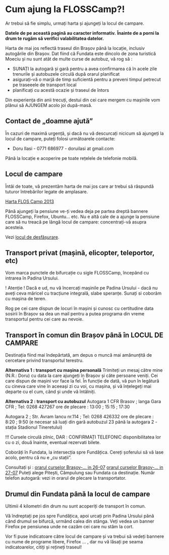 Cum ajung la FLOSSCamp?!
=========================
Ar trebui să fie simplu, urmați harta și ajungeți la locul de campare.

__Datele de pe această pagină au caracter informativ.__
__Înainte de a porni la drum te rugăm să verifici valabilitatea datelor.__

Harta de mai jos reflectă traseul din Brașov până la locație, inclusiv autogările din Brașov.
Dat fiind că Fundata este dincolo de zona turistică Moeciu și nu sunt atât de multe curse de autobuz, vă rog să :
- SUNAȚI la autogară și gară pentru a avea confirmarea că în acele zile trenurile și autobuzele circulă după orarul planificat
- asigurați-vă o marjă de timp suficientă pentru a preveni timpul petrecut pe traseeele de transport local
- planificați cu acestă ocazie și traseul de întors

Din experiența din anii trecuți, destui din cei care mergem cu mașinile vom plănui să AJUNGEM acolo joi după-masă.


Contact de „doamne ajută”
-------------------------
În cazuri de maximă urgență, și dacă nu vă descurcați nicicum să ajungeți la locul de campare, puteți folosi următoarele contacte:

 * Doru Ilasi - 0771 686977 - doruilasi at gmail.com

Până la locație e acoperire pe toate rețelele de telefonie mobilă.


Locul de campare
----------------
Întâi de toate, vă prezentăm harta de mai jos care ar trebui să răspundă tuturor întrebărilor legate de amplasare.

<a href="http://mapsengine.google.com/map/edit?mid=zEWdND497RkU.kNP527nuhRBo">Harta FLOS Camp 2013</a>

Până ajungeți la pensiune ve-ți vedea deja pe partea dreptă bannere FLOSSCamp, Firefox, Ubuntu... etc.
Nu e altă cale de a ajunge la pensiune care să nu treacă pe lângă locul de campare: concentrați-vă asupra acesteia.

Vezi [locul de desfășurare](poze).


Transport privat (mașină, elicopter, teleportor, etc)
-----------------------------------------------------
Vom marca punctele de bifurcație cu sigle FLOSSCamp, începând cu intrarea în Padina Ursului.

! Atenție ! Dacă e ud, nu vă încercați mașinile pe Padina Ursului - dacă nu aveți ceva măricel cu tracțiune integrală, slabe speranțe.
Sunați si coborâm cu mașina de teren.

Rog pe cei care dispun de locuri în mașini și cunosc cu certitudine data sosirii în Brașov sa dea un mail pentru a putea programa din vreme transportul pentru cei care au nevoie.


Transport în comun din Brașov până în LOCUL DE CAMPARE
------------------------------------------------------

Destinația fiind mai îndepărtată, am depus o muncă mai amănunțită de cercetare privind transportul terestru.

__Alternativa 1 : transport cu mașina personală__
Trimiteți un mesaj către mine (N.R.: Doru) cu data la care ajungeți în Brașov și câte persoane veniți. Cei care dispun de mașini vor face la fel.
În funcție de dată, vă pun în legătură cu cineva care vine în aceeași zi cu voi, cu mașina, și vă înțelegeți mai departe cu el cum, când și unde vă întâlniți.

__Alternativa 2 : transport cu autobuzul__
Autogara 1 CFR Brasov ; langa Gara CFR ; Tel: 0268 427267
ore de plecare : 13:00 ; 15:15 ; 17:30

Autogara 2 ; Str. Avram Iancu nr.114 ; Tel: 0268 426332
ore de plecare : 8:20 ; 9:50
(e necesar să luați din gară autobuzul 23 până la autogara 2 - stația Stadionul Tineretului)

!!! Cursele circulă zilnic, DAR : CONFIRMAȚI TELEFONIC disponibilitatea lor cu o zi, două înainte, eventual rezervati bilete.

Coborâți în Fundata, la intersecția spre Fundățica. Cereți șoferului să vă lase acolo, pentru că nu e „cu stații”.

Consultați și :
<a href="http://www.autogari.ro/Transport/Brasov-Campulung_Muscel/141-72.aspx?zi=2012-07-26">orarul curselor Brașov-... in 26-07</a>
<a href="http://www.autogari.ro/Transport/Brasov-Campulung_Muscel/141-72.aspx?zi=2012-07-27">orarul curselor Brașov-... in 27-07</a>
Puteți alege Pitești, Câmpulung sau Fundata ca destinație.
Număr telefon autogară: vezi in orarul de plecare la transportator.


Drumul din Fundata până la locul de campare
-------------------------------------------
Ultimii 4 kilometri din drum nu sunt acoperiți de transport în comun.

Vă îndreptați pe jos spre Fundățica, apoi urcați prin Padina Ursului până când drumul se bifurcă, urmând calea din stânga.
Veți vedea un banner Firefox pe pensiunea unde ne cazăm cei care nu stăm la cort.

Vor fi puse indicatoare câtre locul de campare și va trebui să vedeți
bannere cu nume de programe libere, Firefox ... , dar nu vă lăsați pe seama indicatoarelor,
citiți și rețineți traseul!
